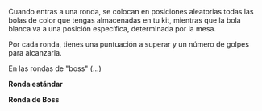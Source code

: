 Cuando entras a una ronda, se colocan en posiciones aleatorias todas las bolas de color que tengas almacenadas en tu kit, mientras que la bola blanca va a una posición específica, determinada por la mesa.

Por cada ronda, tienes una puntuación a superar y un número de golpes para alcanzarla.

En las rondas de "boss" (...)

**Ronda estándar**

**Ronda de Boss**
